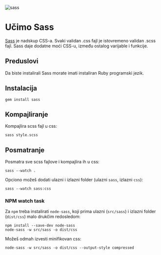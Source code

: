![sass](https://upload.wikimedia.org/wikipedia/commons/thumb/9/96/Sass_Logo_Color.svg/320px-Sass_Logo_Color.svg.png)

# Učimo Sass

[Sass](http://sass-lang.com/) je nadskup CSS-a. Svaki validan .css fajl je istovremeno validan .scss fajl. Sass daje dodatne moći CSS-u, između ostalog varijable i funkcije.

## Preduslovi

Da biste instalirali Sass morate imati instaliran Ruby programski jezik.


## Instalacija
```
gem install sass
```

## Kompajliranje 

Kompajlira scss fajl u css:
```
sass style.scss
```

## Posmatranje 

Posmatra sve scss fajlove i kompajlira ih u css:
```
sass --watch .
```

Opciono možeš dodati ulazni i izlazni folder (ulazni `sass`, izlazni `css`):
```
sass --watch sass:css
```

### NPM watch task

Za `npm` treba instalirati `node-sass`, koji prima ulazni (`src/sass`) i izlazni folder (`dist/css`) malo drukčim redosledom:
```
npm install --save-dev node-sass
node-sass -w src/sass -o dist/css
```

Možeš odmah izvesti minifikovan css:
```
node-sass -w src/sass -o dist/css --output-style compressed
```

